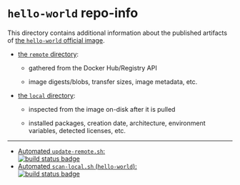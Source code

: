 # `hello-world` repo-info

This directory contains additional information about the published artifacts of [the `hello-world` official image](https://hub.docker.com/_/hello-world/).

-	[the `remote` directory](remote/):

	-	gathered from the Docker Hub/Registry API

	-	image digests/blobs, transfer sizes, image metadata, etc.

-	[the `local` directory](local/):

	-	inspected from the image on-disk after it is pulled

	-	installed packages, creation date, architecture, environment variables, detected licenses, etc.

---

-	[Automated `update-remote.sh`:  
	![build status badge](https://doi-janky.infosiftr.net/job/repo-info/job/remote/badge/icon)](https://doi-janky.infosiftr.net/job/repo-info/job/remote/)
-	[Automated `scan-local.sh` (`hello-world`):  
	![build status badge](https://doi-janky.infosiftr.net/job/repo-info/job/local/job/hello-world/badge/icon)](https://doi-janky.infosiftr.net/job/repo-info/job/local/job/hello-world)
